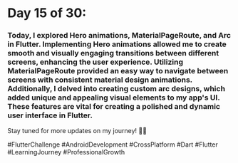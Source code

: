 # Day 15 of 30:
### Today, I explored Hero animations, MaterialPageRoute, and Arc in Flutter. Implementing Hero animations allowed me to create smooth and visually engaging transitions between different screens, enhancing the user experience. Utilizing MaterialPageRoute provided an easy way to navigate between screens with consistent material design animations. Additionally, I delved into creating custom arc designs, which added unique and appealing visual elements to my app's UI. These features are vital for creating a polished and dynamic user interface in Flutter.

Stay tuned for more updates on my journey! 🚀📱

#FlutterChallenge #AndroidDevelopment #CrossPlatform #Dart #Flutter #LearningJourney #ProfessionalGrowth

